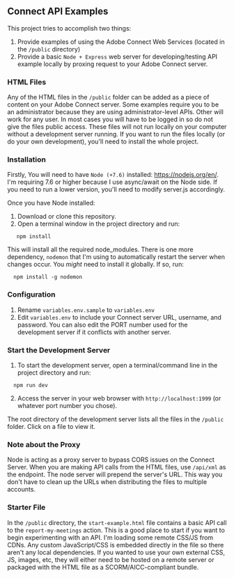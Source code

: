 ## Connect API Examples
This project tries to accomplish two things:
  1) Provide examples of using the Adobe Connect Web Services (located in the `/public` directory)
  2) Provide a basic `Node + Express` web server for developing/testing API example locally by proxing request to your Adobe Connect server.

### HTML Files
Any of the HTML files in the `/public` folder can be added as a piece of content on your Adobe Connect server. Some examples require you to be an administrator because they are using administrator-level APIs. Other will work for any user. In most cases you will have to be logged in so do not give the files public access. These files will not run locally on your computer without a development server running. If you want to run the files locally (or do your own development), you'll need to install the whole project.

### Installation
Firstly, You will need to have `Node (+7.6)` installed: https://nodejs.org/en/. I'm requiring 7.6 or higher because I use async/await on the Node side. If you need to run a lower version, you'll need to modify server.js accordingly.

Once you have Node installed:
  1) Download or clone this repository.
  2) Open a terminal window in the project directory and run:
  ```node
     npm install
  ```
This will install all the required node_modules. There is one more dependency, `nodemon` that I'm using to automatically restart the server when changes occur. You *might* need to install it globally. If so, run:
```node
  npm install -g nodemon
```

### Configuration
  1) Rename `variables.env.sample` to `variables.env`
  2) Edit `variables.env` to include your Connect server URL, username, and password. You can also edit the PORT number used for the development server if it conflicts with another server.

### Start the Development Server
  1) To start the development server, open a terminal/command line in the project directory and run:
  ```node
    npm run dev
  ```
  2) Access the server in your web browser with `http://localhost:1999` (or whatever port number you chose).

The root directory of the development server lists all the files in the `/public` folder. Click on a file to view it. 

### Note about the Proxy
Node is acting as a proxy server to bypass CORS issues on the Connect Server. When you are making API calls from the HTML files, use `/api/xml` as the endpoint. The node server will prepend the server's URL. This way you don't have to clean up the URLs when distributing the files to multiple accounts.

### Starter File
In the `/public` directory, the `start-example.html` file contains a basic API call to the `report-my-meetings` action. This is a good place to start if you want to begin experimenting with an API. I'm loading some remote CSS/JS from CDNs. Any custom JavaScript/CSS is embedded directly in the file so there aren't any local dependencies. If you wanted to use your own external CSS, JS, images, etc, they will either need to be hosted on a remote server or packaged with the HTML file as a SCORM/AICC-compliant bundle.
